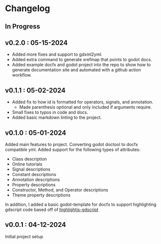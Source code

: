 # Changelog

## In Progress

## v0.2.0 : 05-15-2024

* Added more fixes and support to gdxml2yml.
* Added extra command to generate xrefmap that points to godot docs.
* Added example docfx and godot project into the repo to show
    how to generate documentation site and automated with a github
    action workflow.

## v0.1.1 : 05-02-2024

* Added fix to how id is formatted for operators, signals, and annotation.
    * Made parenthesis optional and only included if arguments require.
* Small fixes to typos in code and docs.
* Added basic markdown linting to the project.

## v0.1.0 : 05-01-2024

Added main features to project. Converting godot doctool to docfx compatible
yml. Added support for the following types of attributes:

* Class description
* Online tutorials
* Signal descriptions
* Constant descriptions
* Annotation descriptions
* Property descriptions
* Constructor, Method, and Operator descriptions
* Theme property descriptions

In addition, I added a basic godot-template for docfx to support highlighting
gdscript code based off of [highlightjs-gdscript](https://github.com/highlightjs/highlightjs-gdscript)

## v0.0.1 : 04-12-2024

Initial project setup
